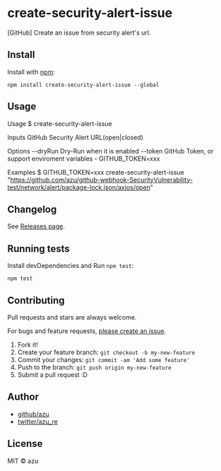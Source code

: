 # create-security-alert-issue

[GitHub] Create an issue from security alert's url.

## Install

Install with [npm](https://www.npmjs.com/):

    npm install create-security-alert-issue --global

## Usage

  Usage
    $ create-security-alert-issue <github-security-alert-url>

  Inputs
    <github-security-alert-url> GitHub Security Alert URL(open|closed)

  Options
    --dryRun Dry-Run when it is enabled
    --token  GitHub Token, or support enviroment variables - GITHUB_TOKEN=xxx

  Examples
    $ GITHUB_TOKEN=xxx create-security-alert-issue "https://github.com/azu/github-webhook-SecurityVulnerability-test/network/alert/package-lock.json/axios/open"


## Changelog

See [Releases page](https://github.com/azu/create-security-alert-issue/releases).

## Running tests

Install devDependencies and Run `npm test`:

    npm test

## Contributing

Pull requests and stars are always welcome.

For bugs and feature requests, [please create an issue](https://github.com/azu/create-security-alert-issue/issues).

1. Fork it!
2. Create your feature branch: `git checkout -b my-new-feature`
3. Commit your changes: `git commit -am 'Add some feature'`
4. Push to the branch: `git push origin my-new-feature`
5. Submit a pull request :D

## Author

- [github/azu](https://github.com/azu)
- [twitter/azu_re](https://twitter.com/azu_re)

## License

MIT © azu

